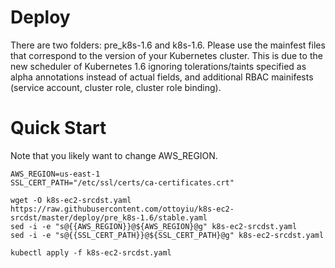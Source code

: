 # Deploy
There are two folders: pre_k8s-1.6 and k8s-1.6. Please use the mainfest files that correspond to the version of your Kubernetes cluster.
This is due to the new scheduler of Kubernetes 1.6 ignoring tolerations/taints specified as alpha annotations instead of actual fields, and additional RBAC mainifests (service account, cluster role, cluster role binding).


# Quick Start
Note that you likely want to change AWS_REGION.
```
AWS_REGION=us-east-1
SSL_CERT_PATH="/etc/ssl/certs/ca-certificates.crt"

wget -O k8s-ec2-srcdst.yaml https://raw.githubusercontent.com/ottoyiu/k8s-ec2-srcdst/master/deploy/pre_k8s-1.6/stable.yaml
sed -i -e "s@{{AWS_REGION}}@${AWS_REGION}@g" k8s-ec2-srcdst.yaml
sed -i -e "s@{{SSL_CERT_PATH}}@${SSL_CERT_PATH}@g" k8s-ec2-srcdst.yaml

kubectl apply -f k8s-ec2-srcdst.yaml
```
